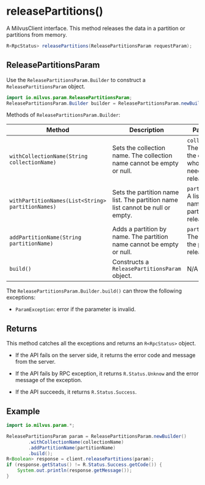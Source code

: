 # releasePartitions()

A MilvusClient interface. This method releases the data in a partition or partitions from memory.

```Java
R<RpcStatus> releasePartitions(ReleasePartitionsParam requestParam);
```

## ReleasePartitionsParam

Use the `ReleasePartitionsParam.Builder` to construct a `ReleasePartitionsParam` object.

```Java
import io.milvus.param.ReleasePartitionsParam;
ReleasePartitionsParam.Builder builder = ReleasePartitionsParam.newBuilder();
```

Methods of `ReleasePartitionsParam.Builder`:

| Method                                          | Description                                                  | Parameters                             |
| ----------------------------------------------- | ------------------------------------------------------------ | -------------------------------------- |
| `withCollectionName(String collectionName)`       | Sets the collection name. The collection name cannot be empty or null. | `collectionName`: The name of the collection whose partition needs to be released. |
| `withPartitionNames(List<String> partitionNames)` | Sets the partition name list. The partition name list cannot be null or empty. | `partitionNames`:  A list of the names of the partitions to release.  |
| `addPartitionName(String partitionName)`          | Adds a partition by name. The partition name cannot be empty or null. | `partitionName`: The name of the partition to release.   |
| `build()`                                         | Constructs a `ReleasePartitionsParam` object.                    |    N/A                                    |

The `ReleasePartitionsParam.Builder.build()` can throw the following exceptions:

- `ParamException`: error if the parameter is invalid.

## Returns

This method catches all the exceptions and returns an `R<RpcStatus>` object.

- If the API fails on the server side, it returns the error code and message from the server.

- If the API fails by RPC exception, it returns `R.Status.Unknow` and the error message of the exception.

- If the API succeeds, it returns `R.Status.Success`.

## Example

```Java
import io.milvus.param.*;

ReleasePartitionsParam param = ReleasePartitionsParam.newBuilder()
        .withCollectionName(collectionName)
        .addPartitionName(partitionName)
        .build();
R<Boolean> response = client.releasePartitions(param);
if (response.getStatus() != R.Status.Success.getCode()) {
    System.out.println(response.getMessage());
}
```
